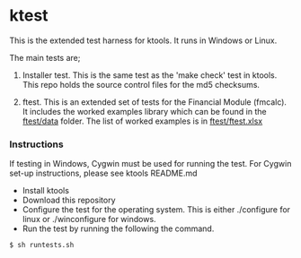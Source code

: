 # ktest

This is the extended test harness for ktools. It runs in Windows or Linux. 

The main tests are;

1) Installer test.  This is the same test as the 'make check' test in ktools.  This repo holds the source control files for the md5 checksums.

2) ftest. This is an extended set of tests for the Financial Module (fmcalc).  It includes the worked examples library which can be found in the [ftest/data](ftest/data/) folder.  The list of worked examples is in [ftest/ftest.xlsx](ftest/ftest.xlsx)

### Instructions

If testing in Windows, Cygwin must be used for running the test. For Cygwin set-up instructions, please see ktools README.md

* Install ktools
* Download this repository
* Configure the test for the operating system. This is either ./configure for linux or ./winconfigure for windows.
* Run the test by running the following the command.

``` sh
$ sh runtests.sh
```





